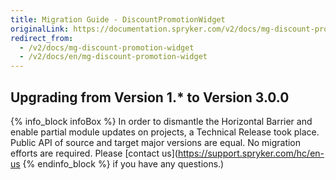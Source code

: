 ```yaml
---
title: Migration Guide - DiscountPromotionWidget
originalLink: https://documentation.spryker.com/v2/docs/mg-discount-promotion-widget
redirect_from:
  - /v2/docs/mg-discount-promotion-widget
  - /v2/docs/en/mg-discount-promotion-widget
---
```


## Upgrading from Version 1.* to Version 3.0.0

{% info_block infoBox %}
In order to dismantle the Horizontal Barrier and enable partial module updates on projects, a Technical Release took place. Public API of source and target major versions are equal. No migration efforts are required. Please [contact us](https://support.spryker.com/hc/en-us
{% endinfo_block %} if you have any questions.)
